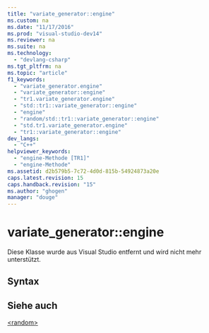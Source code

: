 ```yaml
---
title: "variate_generator::engine"
ms.custom: na
ms.date: "11/17/2016"
ms.prod: "visual-studio-dev14"
ms.reviewer: na
ms.suite: na
ms.technology: 
  - "devlang-csharp"
ms.tgt_pltfrm: na
ms.topic: "article"
f1_keywords: 
  - "variate_generator.engine"
  - "variate_generator::engine"
  - "tr1.variate_generator.engine"
  - "std::tr1::variate_generator::engine"
  - "engine"
  - "random/std::tr1::variate_generator::engine"
  - "std.tr1.variate_generator.engine"
  - "tr1::variate_generator::engine"
dev_langs: 
  - "C++"
helpviewer_keywords: 
  - "engine-Methode [TR1]"
  - "engine-Methode"
ms.assetid: d2b579b5-7c72-4d0d-815b-54924873a20e
caps.latest.revision: 15
caps.handback.revision: "15"
ms.author: "ghogen"
manager: "douge"
---
```

# variate_generator::engine
Diese Klasse wurde aus Visual Studio entfernt und wird nicht mehr unterstützt.  
  
## Syntax  
  
## Siehe auch  
 [\<random\>](../standard-library/random.md)